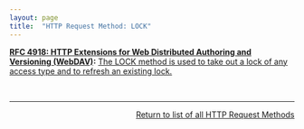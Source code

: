 ```yaml
---
layout: page
title:  "HTTP Request Method: LOCK"
---
```


**[RFC 4918: HTTP Extensions for Web Distributed Authoring and Versioning (WebDAV)](/specs/IETF/RFC/4918 "Web Distributed Authoring and Versioning (WebDAV) consists of a set of methods, headers, and content-types ancillary to HTTP/1.1 for the management of resource properties, creation and management of resource collections, URL namespace manipulation, and resource locking (collision avoidance)."):** [The LOCK method is used to take out a lock of any access type and to refresh an existing lock.](http://tools.ietf.org/html/rfc4918#section-9.10)

<br/>
<hr/>

<p style="text-align: right"><a href="../http-methods">Return to list of all HTTP Request Methods</a></p>